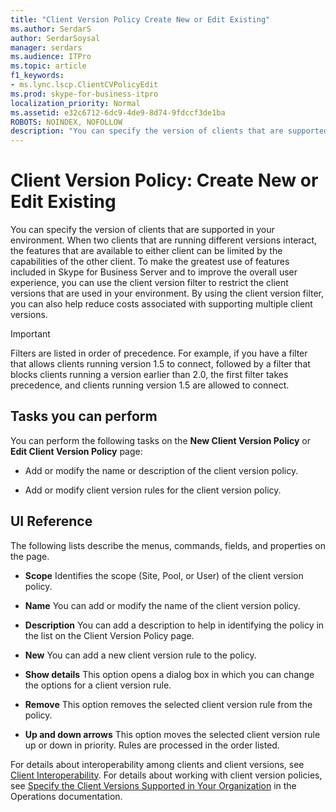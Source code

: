 ```yaml
---
title: "Client Version Policy Create New or Edit Existing"
ms.author: SerdarS
author: SerdarSoysal
manager: serdars
ms.audience: ITPro
ms.topic: article
f1_keywords:
- ms.lync.lscp.ClientCVPolicyEdit
ms.prod: skype-for-business-itpro
localization_priority: Normal
ms.assetid: e32c6712-6dc9-4de9-8d74-9fdccf3de1ba
ROBOTS: NOINDEX, NOFOLLOW
description: "You can specify the version of clients that are supported in your environment. When two clients that are running different versions interact, the features that are available to either client can be limited by the capabilities of the other client."
---
```


# Client Version Policy: Create New or Edit Existing

You can specify the version of clients that are supported in your environment. When two clients that are running different versions interact, the features that are available to either client can be limited by the capabilities of the other client. To make the greatest use of features included in Skype for Business Server and to improve the overall user experience, you can use the client version filter to restrict the client versions that are used in your environment. By using the client version filter, you can also help reduce costs associated with supporting multiple client versions.

> [!IMPORTANT]
> Filters are listed in order of precedence. For example, if you have a filter that allows clients running version 1.5 to connect, followed by a filter that blocks clients running a version earlier than 2.0, the first filter takes precedence, and clients running version 1.5 are allowed to connect.

## Tasks you can perform

You can perform the following tasks on the **New Client Version Policy** or **Edit Client Version Policy** page:

- Add or modify the name or description of the client version policy.

- Add or modify client version rules for the client version policy.

## UI Reference

The following lists describe the menus, commands, fields, and properties on the page.

- **Scope** Identifies the scope (Site, Pool, or User) of the client version policy.

- **Name** You can add or modify the name of the client version policy.

- **Description** You can add a description to help in identifying the policy in the list on the Client Version Policy page.

- **New** You can add a new client version rule to the policy.

- **Show details** This option opens a dialog box in which you can change the options for a client version rule.

- **Remove** This option removes the selected client version rule from the policy.

- **Up and down arrows** This option moves the selected client version rule up or down in priority. Rules are processed in the order listed.

For details about interoperability among clients and client versions, see [Client Interoperability](https://technet.microsoft.com/library/0f126571-91a2-45d5-855c-1e4ddb45fc04.aspx). For details about working with client version policies, see [Specify the Client Versions Supported in Your Organization](https://technet.microsoft.com/library/d256a581-9a48-4d1a-82cc-2e1f520d7d2e.aspx) in the Operations documentation.

